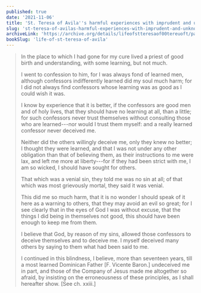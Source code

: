 ```yaml
---
published: true
date: '2021-11-06'
title: 'St. Teresa of Avila''s harmful experiences with imprudent and unknowledgeable confessors'
slug: 'st-teresa-of-avilas-harmful-experiences-with-imprudent-and-unknowledgeable-confessors'
archiveLink: 'https://archive.org/details/lifeofstteresaof00tereuoft/page/26?view=theater'
bookSlug: 'life-of-st-teresa-of-avila'
---
```


> In the place to which I had gone for my cure lived a priest of good birth and understanding, with some learning, but not much.
>
> I went to confession to him, for I was always fond of learned men, although confessors indifferently learned did my soul much harm; for I did not always find confessors whose learning was as good as I could wish it was.
>
> I know by experience that it is better, if the confessors are good men and of holy lives, that they should have no learning at all, than a little; for such confessors never trust themselves without consulting those who are learned---nor would I trust them myself: and a really learned confessor never deceived me.
>
> Neither did the others willingly deceive me, only they knew no better; I thought they were learned, and that I was not under any other obligation than that of believing them, as their instructions to me were lax, and left me more at liberty---for if they had been strict with me, I am so wicked, I should have sought for others.
>
> That which was a venial sin, they told me was no sin at all; of that which was most grievously mortal, they said it was venial.
>
> This did me so much harm, that it is no wonder I should speak of it here as a warning to others, that they may avoid an evil so great; for I see clearly that in the eyes of God I was without excuse, that the things I did being in themselves not good, this should have been enough to keep me from them.
>
> I believe that God, by reason of my sins, allowed those confessors to deceive themselves and to deceive me. I myself deceived many others by saying to them what had been said to me.
>
> I continued in this blindness, I believe, more than seventeen years, till a most learned Dominican Father [F. Vicente Baron.] undeceived me in part, and those of the Company of Jesus made me altogether so afraid, by insisting on the erroneousness of these principles, as I shall hereafter show. [See ch. xxiii.]